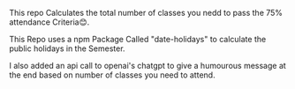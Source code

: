 This repo Calculates the total number of classes you nedd to pass the 75% attendance Criteria😊.

This Repo uses a npm Package Called "date-holidays" to calculate the public holidays in the Semester.

I also added an api call to openai's chatgpt to give a humourous message at the end based on number of classes you need to attend.




